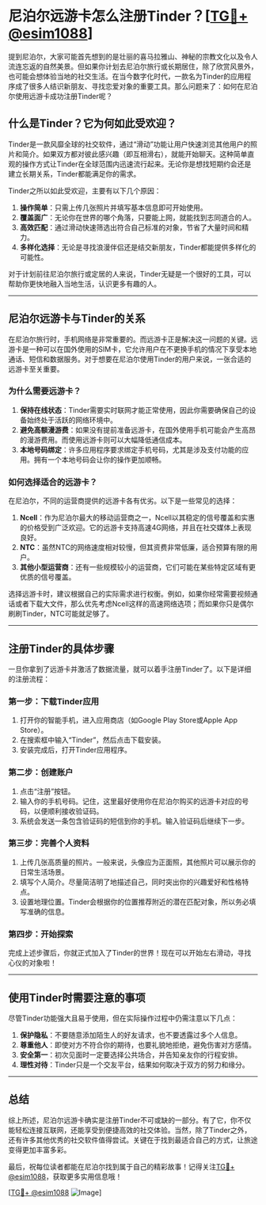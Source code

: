 # 尼泊尔远游卡怎么注册Tinder？[[TG💪+ @esim1088](https://t.me/s/esim1088)]

提到尼泊尔，大家可能首先想到的是壮丽的喜马拉雅山、神秘的宗教文化以及令人流连忘返的自然美景。但如果你计划去尼泊尔旅行或长期居住，除了欣赏风景外，也可能会想体验当地的社交生活。在当今数字化时代，一款名为Tinder的应用程序成了很多人结识新朋友、寻找恋爱对象的重要工具。那么问题来了：如何在尼泊尔使用远游卡成功注册Tinder呢？

## 什么是Tinder？它为何如此受欢迎？

Tinder是一款风靡全球的社交软件，通过“滑动”功能让用户快速浏览其他用户的照片和简介。如果双方都对彼此感兴趣（即互相滑右），就能开始聊天。这种简单直观的操作方式让Tinder在全球范围内迅速流行起来。无论你是想找短期约会还是建立长期关系，Tinder都能满足你的需求。

Tinder之所以如此受欢迎，主要有以下几个原因：

1. **操作简单**：只需上传几张照片并填写基本信息即可开始使用。
2. **覆盖面广**：无论你在世界的哪个角落，只要能上网，就能找到志同道合的人。
3. **高效匹配**：通过滑动快速筛选出符合自己标准的对象，节省了大量时间和精力。
4. **多样化选择**：无论是寻找浪漫伴侣还是结交新朋友，Tinder都能提供多样化的可能性。

对于计划前往尼泊尔旅行或定居的人来说，Tinder无疑是一个很好的工具，可以帮助你更快地融入当地生活，认识更多有趣的人。

---

## 尼泊尔远游卡与Tinder的关系

在尼泊尔旅行时，手机网络是非常重要的。而远游卡正是解决这一问题的关键。远游卡是一种可以在国外使用的SIM卡，它允许用户在不更换手机的情况下享受本地通话、短信和数据服务。对于想要在尼泊尔使用Tinder的用户来说，一张合适的远游卡至关重要。

### 为什么需要远游卡？

1. **保持在线状态**：Tinder需要实时联网才能正常使用，因此你需要确保自己的设备始终处于活跃的网络环境中。
2. **避免高额漫游费**：如果没有提前准备远游卡，在国外使用手机可能会产生高昂的漫游费用。而使用远游卡则可以大幅降低通信成本。
3. **本地号码绑定**：许多应用程序要求绑定手机号码，尤其是涉及支付功能的应用。拥有一个本地号码会让你的操作更加顺畅。

### 如何选择适合的远游卡？

在尼泊尔，不同的运营商提供的远游卡各有优劣。以下是一些常见的选择：

1. **Ncell**：作为尼泊尔最大的移动运营商之一，Ncell以其稳定的信号覆盖和实惠的价格受到广泛欢迎。它的远游卡支持高速4G网络，并且在社交媒体上表现良好。
2. **NTC**：虽然NTC的网络速度相对较慢，但其资费非常低廉，适合预算有限的用户。
3. **其他小型运营商**：还有一些规模较小的运营商，它们可能在某些特定区域有更优质的信号覆盖。

选择远游卡时，建议根据自己的实际需求进行权衡。例如，如果你经常需要视频通话或者下载大文件，那么优先考虑Ncell这样的高速网络选项；而如果你只是偶尔刷刷Tinder，NTC可能就足够了。

---

## 注册Tinder的具体步骤

一旦你拿到了远游卡并激活了数据流量，就可以着手注册Tinder了。以下是详细的注册流程：

### 第一步：下载Tinder应用

1. 打开你的智能手机，进入应用商店（如Google Play Store或Apple App Store）。
2. 在搜索框中输入“Tinder”，然后点击下载安装。
3. 安装完成后，打开Tinder应用程序。

### 第二步：创建账户

1. 点击“注册”按钮。
2. 输入你的手机号码。记住，这里最好使用你在尼泊尔购买的远游卡对应的号码，以便顺利接收验证码。
3. 系统会发送一条包含验证码的短信到你的手机。输入验证码后继续下一步。

### 第三步：完善个人资料

1. 上传几张高质量的照片。一般来说，头像应为正面照，其他照片可以展示你的日常生活场景。
2. 填写个人简介。尽量简洁明了地描述自己，同时突出你的兴趣爱好和性格特点。
3. 设置地理位置。Tinder会根据你的位置推荐附近的潜在匹配对象，所以务必填写准确的信息。

### 第四步：开始探索

完成上述步骤后，你就正式加入了Tinder的世界！现在可以开始左右滑动，寻找心仪的对象啦！

---

## 使用Tinder时需要注意的事项

尽管Tinder功能强大且易于使用，但在实际操作过程中仍需注意以下几点：

1. **保护隐私**：不要随意添加陌生人的好友请求，也不要透露过多个人信息。
2. **尊重他人**：即使对方不符合你的期待，也要礼貌地拒绝，避免伤害对方感情。
3. **安全第一**：初次见面时一定要选择公共场合，并告知亲友你的行程安排。
4. **理性对待**：Tinder只是一个交友平台，结果如何取决于双方的努力和缘分。

---

## 总结

综上所述，尼泊尔远游卡确实是注册Tinder不可或缺的一部分。有了它，你不仅能轻松连接互联网，还能享受到便捷高效的社交体验。当然，除了Tinder之外，还有许多其他优秀的社交软件值得尝试。关键在于找到最适合自己的方式，让旅途变得更加丰富多彩。

最后，祝每位读者都能在尼泊尔找到属于自己的精彩故事！记得关注[TG💪+ @esim1088](https://t.me/s/esim1088)，获取更多实用信息哦！

[[TG💪+ @esim1088](https://t.me/s/esim1088) ![Image](https://i.postimg.cc/4NQfJmqS/Snipaste-2025-05-13-00-14-12.png)]
